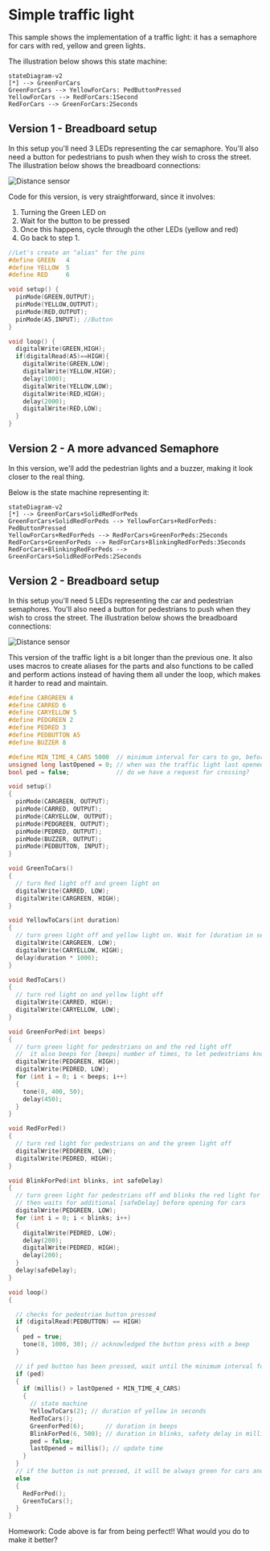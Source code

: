 # Simple traffic light

This sample shows the implementation of a traffic light: it has a semaphore for cars with red, yellow and green lights.

The illustration below shows this state machine:

```mermaid
stateDiagram-v2
[*] --> GreenForCars
GreenForCars --> YellowForCars: PedButtonPressed
YellowForCars --> RedForCars:1Second
RedForCars --> GreenForCars:2Seconds
```

## Version 1 - Breadboard setup

In this setup you'll need 3 LEDs representing the car semaphore. You'll also need a button for pedestrians to push when they wish to cross the street. The illustration below shows the breadboard connections:

 ![Distance sensor](../Images/traffic-light1.png)

Code for this version, is very straightforward, since it involves:
1. Turning the Green LED on
1. Wait for the button to be pressed
1. Once this happens, cycle through the other LEDs (yellow and red)
1. Go back to step 1.

```c
//Let's create an "alias" for the pins
#define GREEN   4 
#define YELLOW  5
#define RED     6

void setup() {
  pinMode(GREEN,OUTPUT); 
  pinMode(YELLOW,OUTPUT); 
  pinMode(RED,OUTPUT); 
  pinMode(A5,INPUT); //Button
}

void loop() {
  digitalWrite(GREEN,HIGH);
  if(digitalRead(A5)==HIGH){
    digitalWrite(GREEN,LOW);
    digitalWrite(YELLOW,HIGH);
    delay(1000);
    digitalWrite(YELLOW,LOW);
    digitalWrite(RED,HIGH);
    delay(2000);
    digitalWrite(RED,LOW);
  }  
}
```
## Version 2 - A more advanced Semaphore

In this version, we'll add the pedestrian lights and  a buzzer, making it look closer to the real thing.

Below is the state machine representing it:

```mermaid
stateDiagram-v2
[*] --> GreenForCars+SolidRedForPeds
GreenForCars+SolidRedForPeds --> YellowForCars+RedForPeds: PedButtonPressed
YellowForCars+RedForPeds --> RedForCars+GreenForPeds:2Seconds
RedForCars+GreenForPeds --> RedForCars+BlinkingRedForPeds:3Seconds
RedForCars+BlinkingRedForPeds --> GreenForCars+SolidRedForPeds:2Seconds
```

## Version 2 - Breadboard setup

In this setup you'll need 5 LEDs representing the car and pedestrian semaphores. You'll also need a button for pedestrians to push when they wish to cross the street. The illustration below shows the breadboard connections:

 ![Distance sensor](../Images/traffic-light2.png)

This version of the traffic light is a bit longer than the previous one. It also uses macros to create aliases for the parts and also functions to be called and perform actions instead of having them all under the loop, which makes it harder to read and maintain.

```c
#define CARGREEN 4
#define CARRED 6
#define CARYELLOW 5
#define PEDGREEN 2
#define PEDRED 3
#define PEDBUTTON A5
#define BUZZER 8

#define MIN_TIME_4_CARS 5000  // minimum interval for cars to go, before opening for pedestrians again
unsigned long lastOpened = 0; // when was the traffic light last opened
bool ped = false;             // do we have a request for crossing?

void setup()
{
  pinMode(CARGREEN, OUTPUT);
  pinMode(CARRED, OUTPUT);
  pinMode(CARYELLOW, OUTPUT);
  pinMode(PEDGREEN, OUTPUT);
  pinMode(PEDRED, OUTPUT);
  pinMode(BUZZER, OUTPUT);
  pinMode(PEDBUTTON, INPUT);
}

void GreenToCars()
{
  // turn Red light off and green light on
  digitalWrite(CARRED, LOW);
  digitalWrite(CARGREEN, HIGH);
}

void YellowToCars(int duration)
{
  // turn green light off and yellow light on. Wait for [duration in seconds] on that state
  digitalWrite(CARGREEN, LOW);
  digitalWrite(CARYELLOW, HIGH);
  delay(duration * 1000);
}

void RedToCars()
{
  // turn red light on and yellow light off
  digitalWrite(CARRED, HIGH);
  digitalWrite(CARYELLOW, LOW);
}

void GreenForPed(int beeps)
{
  // turn green light for pedestrians on and the red light off
  //  it also beeps for [beeps] number of times, to let pedestrians know it is safe to cross
  digitalWrite(PEDGREEN, HIGH);
  digitalWrite(PEDRED, LOW);
  for (int i = 0; i < beeps; i++)
  {
    tone(8, 400, 50);
    delay(450);
  }
}

void RedForPed()
{
  // turn red light for pedestrians on and the green light off
  digitalWrite(PEDGREEN, LOW);
  digitalWrite(PEDRED, HIGH);
}

void BlinkForPed(int blinks, int safeDelay)
{
  // turn green light for pedestrians off and blinks the red light for [blinks] number of times
  // then waits for additional [safeDelay] before opening for cars
  digitalWrite(PEDGREEN, LOW);
  for (int i = 0; i < blinks; i++)
  {
    digitalWrite(PEDRED, LOW);
    delay(200);
    digitalWrite(PEDRED, HIGH);
    delay(200);
  }
  delay(safeDelay);
}

void loop()
{

  // checks for pedestrian button pressed
  if (digitalRead(PEDBUTTON) == HIGH)
  {
    ped = true;
    tone(8, 1000, 30); // acknowledged the button press with a beep
  }

  // if ped button has been pressed, wait until the minimum interval for cars has been achieved
  if (ped)
  {
    if (millis() > lastOpened + MIN_TIME_4_CARS)
    {
      // state machine
      YellowToCars(2); // duration of yellow in seconds
      RedToCars();
      GreenForPed(6);      // duration in beeps
      BlinkForPed(6, 500); // duration in blinks, safety delay in milliseconds
      ped = false;
      lastOpened = millis(); // update time
    }
  }
  // if the button is not pressed, it will be always green for cars and red for peds.
  else
  {
    RedForPed();
    GreenToCars();
  }
}
```

Homework: Code above is far from being perfect!! What would you do to make it better?